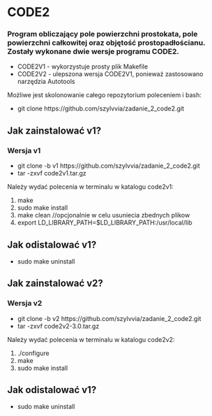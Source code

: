<h1>CODE2</h1>
<h3>Program obliczający pole powierzchni prostokata, pole powierzchni całkowitej oraz objętość prostopadłościanu.
Zostały wykonane dwie wersje programu CODE2.</h3>
<ul>
  <li>CODE2V1 - wykorzystuje prosty plik Makefile</li>
  <li>CODE2V2 - ulepszona wersja CODE2V1, ponieważ zastosowano narzędzia Autotools</li>
</ul>
  

  Możliwe jest skolonowanie całego repozytorium poleceniem i bash:
    <ul>
  <li>git clone https://github.com/szylvvia/zadanie_2_code2.git</li>
  </ul>
  
  <h2>Jak zainstalować v1?</h2>
  
  <h3>Wersja v1</h3>
      <ul>
  <li>git clone -b v1 https://github.com/szylvvia/zadanie_2_code2.git</li>
  <li>tar -zxvf code2v1.tar.gz</li>
  </ul>
  
  Należy wydać polecenia w terminalu w katalogu code2v1:<br>
  <ol>
  <li>make</li>
     <li>sudo make install</li>
     <li> make clean //opcjonalnie w celu usuniecia zbednych plikow</li>
     <li>export LD_LIBRARY_PATH=$LD_LIBRARY_PATH:/usr/local/lib</li>
   </ol>
    
 <h2>Jak odistalować v1?</h2> 
        <ul>
  <li>sudo make uninstall</li>
  </ul>
  
<h2>Jak zainstalować v2?</h2>
  <h3>Wersja v2</h3>
      <ul>
  <li>git clone -b v2 https://github.com/szylvvia/zadanie_2_code2.git</li>
  <li>tar -zxvf code2v2-3.0.tar.gz</li>
  </ul>
  
 Należy wydać polecenia w terminalu w katalogu code2v2:<br>
 
 <ol>
  <li>./configure </li>
	 <li>make</li>
   <li>sudo make install</li>
  </ol>
  
   <h2>Jak odistalować v1?</h2> 
        <ul>
  <li>sudo make uninstall</li>
  </ul>
